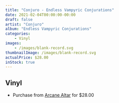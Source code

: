 ```yaml
---
title: "Conjuro - Endless Vampyric Conjurations"
date: 2021-02-04T00:00:00-00:00
draft: false
artist: "Conjuro"
album: "Endless Vampyric Conjurations"
categories:
    - Vinyl
images:
    - /images/blank-record.svg
thumbnailImage: /images/blank-record.svg
actualPrice: $28.00
inStock: true
---
```


## Vinyl
* Purchase from [Arcane Altar](https://arcanealtar.bigcartel.com/product/conjuro-endless-vampyric-conjurations-12-lp) for $28.00
